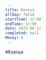 ```yaml
---
title: Ksenya
allDay: false
startTime: 12:00
endTime: 13:00
date: 2023-06-12
completed: null
Money: 0
---
```

#Ksenya 
